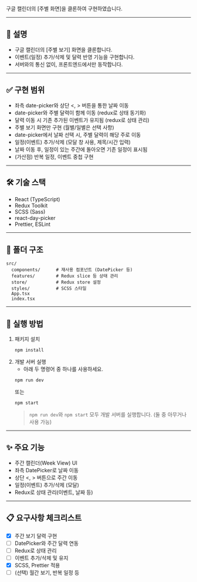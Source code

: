 구글 캘린더의 [주별 화면]을 클론하여 구현하였습니다.

---

## 📝 설명

- 구글 캘린더의 [주별 보기] 화면을 클론합니다.
- 이벤트(일정) 추가/삭제 및 달력 반영 기능을 구현합니다.
- 서버와의 통신 없이, 프론트엔드에서만 동작합니다.

---

## ✅ 구현 범위

- 좌측 date-picker와 상단 <, > 버튼을 통한 날짜 이동
- date-picker와 주별 달력이 함께 이동 (redux로 상태 동기화)
- 달력 이동 시 기존 추가된 이벤트가 유지됨 (redux로 상태 관리)
- 주별 보기 화면만 구현 (월별/일별은 선택 사항)
- date-picker에서 날짜 선택 시, 주별 달력이 해당 주로 이동
- 일정(이벤트) 추가/삭제 (모달 창 사용, 제목/시간 입력)
- 날짜 이동 후, 일정이 있는 주간에 돌아오면 기존 일정이 표시됨
- (가산점) 반복 일정, 이벤트 중첩 구현

---

## 🛠️ 기술 스택

- React (TypeScript)
- Redux Toolkit
- SCSS (Sass)
- react-day-picker
- Prettier, ESLint

---

## 📁 폴더 구조

```
src/
  components/      # 재사용 컴포넌트 (DatePicker 등)
  features/        # Redux slice 등 상태 관리
  store/           # Redux store 설정
  styles/          # SCSS 스타일
  App.tsx
  index.tsx
```

---

## 🚀 실행 방법

1. 패키지 설치
   ```
   npm install
   ```
2. 개발 서버 실행
   - 아래 두 명령어 중 하나를 사용하세요.
   ```
   npm run dev
   ```
   또는
   ```
   npm start
   ```
   > `npm run dev`와 `npm start` 모두 개발 서버를 실행합니다. (둘 중 아무거나 사용 가능)

---

## ✨ 주요 기능

- 주간 캘린더(Week View) UI
- 좌측 DatePicker로 날짜 이동
- 상단 <, > 버튼으로 주간 이동
- 일정(이벤트) 추가/삭제 (모달)
- Redux로 상태 관리(이벤트, 날짜 등)

---

## 📋 요구사항 체크리스트

- [x] 주간 보기 달력 구현
- [ ] DatePicker와 주간 달력 연동
- [ ] Redux로 상태 관리
- [ ] 이벤트 추가/삭제 및 유지
- [x] SCSS, Prettier 적용
- [ ] (선택) 월간 보기, 반복 일정 등

